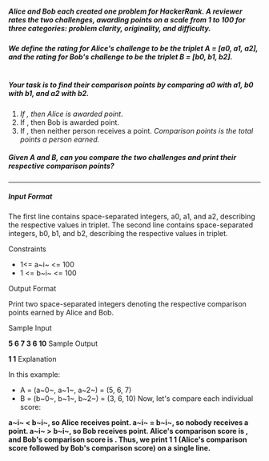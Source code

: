 ##### Alice and Bob each created one problem for HackerRank. A reviewer rates the two challenges, awarding points on a scale from 1 to 100 for three categories: problem clarity, originality, and difficulty.


##### We define the rating for Alice's challenge to be the triplet **_A = [a0, a1, a2]_**, and the rating for Bob's challenge to be the triplet **_B = [b0, b1, b2]_**.
#
##### Your task is to find their comparison points by comparing  *a0 with a1, b0 with b1, and  a2 with b2*.
1. *If , then Alice is awarded  point*.
2. If , then Bob is awarded  point.
3. If , then neither person receives a point.
*Comparison points is the total points a person earned.*
##### Given A and B, can you compare the two challenges and print their respective comparison points?
-----
##### Input Format

The first line contains  space-separated integers, a0, a1, and a2, describing the respective values in triplet.
The second line contains  space-separated integers, b0, b1, and b2, describing the respective values in triplet.

Constraints
* 1<= a~i~ <= 100
* 1 <= b~i~ <= 100

Output Format

Print two space-separated integers denoting the respective comparison points earned by Alice and Bob.

Sample Input

**5 6 7
3 6 10**
Sample Output

**1 1**
Explanation

In this example:
* A = (a~0~, a~1~, a~2~) = (5, 6, 7)
* B = (b~0~, b~1~, b~2~) = (3, 6, 10)
Now, let's compare each individual score:

 **a~i~ < b~i~, so Alice receives  point.
a~i~ = b~i~, so nobody receives a point.
a~i~ > b~i~, so Bob receives  point.
Alice's comparison score is , and Bob's comparison score is . Thus, we print 1 1 (Alice's comparison score followed by Bob's comparison score) on a single line.**
